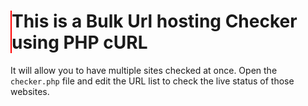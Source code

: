 <h1 style="border-left: 2px solid red">This is a Bulk Url hosting Checker using PHP cURL</h1>
<p >It will allow you to have multiple sites checked at once. Open the <code>checker.php</code> file and edit the URL list to check the live status of those websites.</p>
